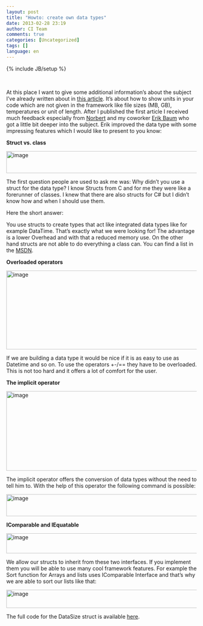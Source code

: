 ```yaml
---
layout: post
title: "Howto: create own data types"
date: 2013-02-28 23:19
author: CI Team
comments: true
categories: [Uncategorized]
tags: []
language: en
---
```

{% include JB/setup %}
<p>&nbsp; <p>At this place I want to give some additional information’s about the subject I’ve already written about in <a href="{{BASE_PATH}}/2012/11/08/units-and-interaces/">this article</a>. It’s about how to show units in your code which are not given in the framework like file sizes (MB, GB), temperatures or unit of length. After I published the first article I received much feedback especially from <a href="https://twitter.com/norberteder">Norbert</a> and my coworker <a href="http://www.erik-baum.de/">Erik Baum</a> who got a little bit deeper into the subject. Erik improved the data type with some impressing features which I would like to present to you know: <p><b>Struct vs. class</b> <p><img style="background-image: none; border-bottom: 0px; border-left: 0px; padding-left: 0px; padding-right: 0px; border-top: 0px; border-right: 0px; padding-top: 0px" title="image" border="0" alt="image" src="{{BASE_PATH}}/assets/wp-images-de/image_thumb909.png" width="554" height="58"> <p>The first question people are used to ask me was: Why didn’t you use a struct for the data type? I know Structs from C and for me they were like a forerunner of classes. I knew that there are also structs for C# but I didn’t know how and when I should use them.  <p>Here the short answer: <p>You use structs to create types that act like integrated data types like for example DataTime. That’s exactly what we were looking for! The advantage is a lower Overhead and with that a reduced memory use. On the other hand structs are not able to do everything a class can. You can find a list in the <a href="http://msdn.microsoft.com/de-de/library/saxz13w4(v=vs.110).aspx">MSDN</a>.  <p><b>Overloaded operators</b> <p><img style="background-image: none; border-bottom: 0px; border-left: 0px; padding-left: 0px; padding-right: 0px; border-top: 0px; border-right: 0px; padding-top: 0px" title="image" border="0" alt="image" src="{{BASE_PATH}}/assets/wp-images-de/image_thumb910.png" width="552" height="208"> <p>If we are building a data type it would be nice if it is as easy to use as Datetime and so on. To use the operators +-/== they have to be overloaded. This is not too hard and it offers a lot of comfort for the user. <p><b></b> <p><b>The implicit operator</b> <p><img style="background-image: none; border-bottom: 0px; border-left: 0px; padding-left: 0px; padding-right: 0px; border-top: 0px; border-right: 0px; padding-top: 0px" title="image" border="0" alt="image" src="{{BASE_PATH}}/assets/wp-images-de/image_thumb911.png" width="556" height="210"> <p>The implicit operator offers the conversion of data types without the need to tell him to. With the help of this operator the following command is possible: <p><img style="background-image: none; border-bottom: 0px; border-left: 0px; padding-left: 0px; padding-right: 0px; border-top: 0px; border-right: 0px; padding-top: 0px" title="image" border="0" alt="image" src="{{BASE_PATH}}/assets/wp-images-de/image_thumb912.png" width="559" height="58"> <p><b>IComparable and IEquatable</b> <p><img style="background-image: none; border-bottom: 0px; border-left: 0px; padding-left: 0px; padding-right: 0px; border-top: 0px; border-right: 0px; padding-top: 0px" title="image" border="0" alt="image" src="{{BASE_PATH}}/assets/wp-images-de/image_thumb913.png" width="559" height="53"> <p>We allow our structs to inherit from these two interfaces. If you implement them you will be able to use many cool framework features. For example the Sort function for Arrays and lists uses IComparable Interface and that’s why we are able to sort our lists like that:  <p><img title="image" border="0" alt="image" src="{{BASE_PATH}}/assets/wp-images-de/image_thumb914.png" width="564" height="48"> <p>The full code for the DataSize struct is available <a href="https://github.com/Code-Inside/Samples/tree/master/2013/DataTypes">here</a>.
